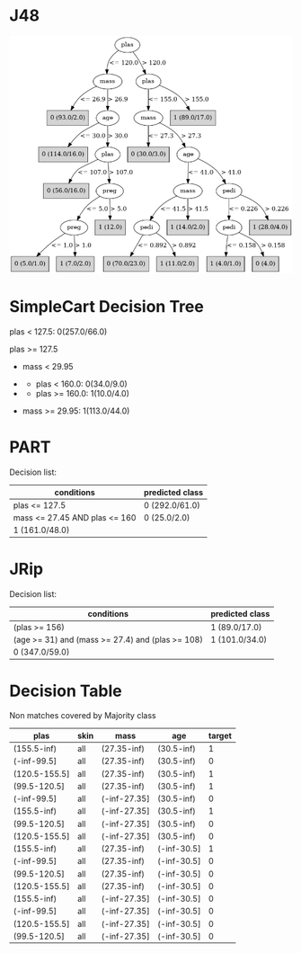 # J48

![](last_J48_graph.png)

# SimpleCart Decision Tree

plas < 127.5: 0(257.0/66.0)

plas >= 127.5

* mass < 29.95

*   * plas < 160.0: 0(34.0/9.0)

*   * plas >= 160.0: 1(10.0/4.0)

* mass >= 29.95: 1(113.0/44.0)

# PART

Decision list:

conditions|predicted class
---|---
plas <= 127.5| 0 (292.0/61.0)
mass <= 27.45 AND plas <= 160| 0 (25.0/2.0)
| 1 (161.0/48.0)


# JRip

Decision list:

conditions|predicted class
---|---
(plas >= 156)|1 (89.0/17.0)
(age >= 31) and (mass >= 27.4) and (plas >= 108)|1 (101.0/34.0)
|0 (347.0/59.0)


# Decision Table

Non matches covered by Majority class

plas|skin|mass|age|target
---|---|---|---|---
(155.5-inf)|all|(27.35-inf)|(30.5-inf)|1
(-inf-99.5]|all|(27.35-inf)|(30.5-inf)|0
(120.5-155.5]|all|(27.35-inf)|(30.5-inf)|1
(99.5-120.5]|all|(27.35-inf)|(30.5-inf)|1
(-inf-99.5]|all|(-inf-27.35]|(30.5-inf)|0
(155.5-inf)|all|(-inf-27.35]|(30.5-inf)|1
(99.5-120.5]|all|(-inf-27.35]|(30.5-inf)|0
(120.5-155.5]|all|(-inf-27.35]|(30.5-inf)|0
(155.5-inf)|all|(27.35-inf)|(-inf-30.5]|1
(-inf-99.5]|all|(27.35-inf)|(-inf-30.5]|0
(99.5-120.5]|all|(27.35-inf)|(-inf-30.5]|0
(120.5-155.5]|all|(27.35-inf)|(-inf-30.5]|0
(155.5-inf)|all|(-inf-27.35]|(-inf-30.5]|0
(-inf-99.5]|all|(-inf-27.35]|(-inf-30.5]|0
(120.5-155.5]|all|(-inf-27.35]|(-inf-30.5]|0
(99.5-120.5]|all|(-inf-27.35]|(-inf-30.5]|0


